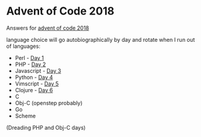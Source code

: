 Advent of Code 2018
===================

Answers for [advent of code 2018](https://adventofcode.com/2018)

language choice will go autobiographically by day and rotate when I run out of
languages:

* Perl - [Day 1](01-chronal-calibration/)
* PHP - [Day 2](02-inventory-management-system/)
* Javascript - [Day 3](03-no-matter-how-you-slice-it/)
* Python - [Day 4](04-repose-record/)
* Vimscript - [Day 5](05-alchemical-reduction/)
* Clojure - [Day 6](06-chronal-coordinates/)
* C
* Obj-C (openstep probably)
* Go
* Scheme

(Dreading PHP and Obj-C days)

